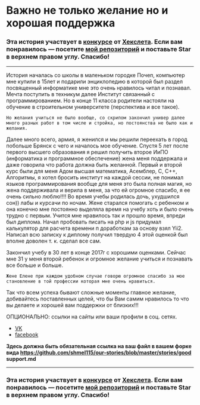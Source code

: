 # Важно не только желание но и хорошая поддержка

### Эта история участвует в [конкурсе](http://mystory.hexlet.io/) от [Хекслета](https://ru.hexlet.io/). Если вам понравилось — посетите [мой репозиторий](https://github.com/shmel115/our-stories/) и поставьте Star в верхнем правом углу. Спасибо!

---

История началась со школы в маленьком городке Почеп, компьютер мне купили в 15лет и  подарили энциклопедию в которой был раздел посвященный информатике мне это очень нравилось читал и познавал. Мечта поступить в техникум далее Институт связанный с программированием. Но в конце 11 класса родители настояли на обучение в строительном университете (перспектива и все такое).

	Но желания учиться не было вообще, со скрипом закончил универ далее много разных работ в том числе и стройка, но постоянства не было как и желания. 

Далее много всего, армия, я женился и мы решили переехать в город побольше Брянск с чего и началось мое обучение.
	Спустя 5 лет после первого высшего образования я решил получить второе ИиПО (информатика и программное обеспечение) жена меня поддержала и даже говорила что работа должна быть желанной. Первый и второй курс были для меня Адом высшая математика, Асемблер, С, С++, Алгоритмы, я хотел бросить институт на каждой сессии, не понимал языков программирования вообще для меня это была полная магия, но жена поддерживала и верила в меня, за что ей огромное спасибо, я ее очень сильно люблю!!!! Во время учебы родилась дочь, ухудшился сон)) лабы и курсачи по ночам. Жене старался помогать с ребенком и она конечно мне постоянно выделяла время на учебу хоть и было очень трудно с первым. 
Учится мне нравилось так и прошло время, впреди был диплома. Начал пробовать писать на php и js придумал калькулятор для расчета времени п доработкам за основу взял Yii2. Написал всю записку к диплому получил твердую 4 этой оценкой был вполне доволен т. к. сделал все сам.

Закончил учебу в 30 лет в конце 2017г с хорошими оценками. Сейчас мне 31 у меня второй ребенок и огромное желание учиться и познавать все больше и больше.

	Жене Елене при каждом удобном случае говорю огромное спасибо за мое становление в той профессии которая мне очень нравиться.

Так что всем успеха бывают сложные моменты главное желание, добивайтесь поставленных целей, что бы Вам самим нравилось то что вы делаете и хорошей вам поддержки от близких!!!


ОПЦИОНАЛЬНО: ссылки на сайты или ваши профили в соц. сетях.
- [VK](https://vk.com/id137789642)
- [facebook](https://www.facebook.com/profile.php?id=100008574990512)

**Здесь должна быть обязательная ссылка на ваш файл в вашем форке вида https://github.com/shmel115/our-stories/blob/master/stories/good support.md**

---

### Эта история участвует в [конкурсе](http://mystory.hexlet.io/) от [Хекслета](https://ru.hexlet.io/). Если вам понравилось — посетите [мой репозиторий](https://github.com/shmel115/our-stories) и поставьте Star в верхнем правом углу. Спасибо!
